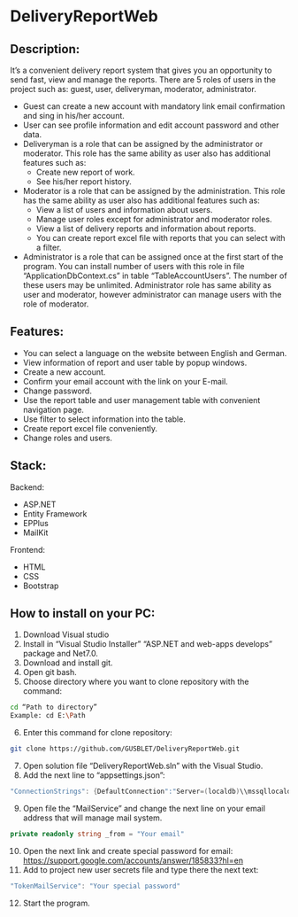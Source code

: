 # DeliveryReportWeb
## Description:
It’s a convenient delivery report system that gives you an opportunity to send fast, view and manage the reports. There are 5 roles of users in the project such as: guest, user, deliveryman, moderator, administrator.  
- Guest can create a new account with mandatory link email confirmation and sing in his/her account.
- User can see profile information and edit account password and other data.
- Deliveryman is a role that can be assigned by the administrator or moderator. This role has the same ability as user also has additional features such as:
	- Create new report of work.
	- See his/her report history. 
-	Moderator is a role that can be assigned by the administration. This role has the same ability as user also has additional features such as:
	- View a list of users and information about users.
	- Manage user roles except for administrator and moderator roles.
	- View a list of delivery reports and information about reports.
	- You can create report excel file with reports that you can select with a filter.
- Administrator is a role that can be assigned once at the first start of the program. You can install number of users with this role in file “ApplicationDbContext.cs” in table “TableAccountUsers”. The number of these users may be unlimited. Administrator role has same ability as user and moderator, however administrator can manage users with the role of moderator.

## Features:
- You can select a language on the website between English and German.
- View information of report and user table by popup windows.
- Create a new account.
- Confirm your email account with the link on your E-mail.
- Change password.
- Use the report table and user management table with convenient navigation page. 
- Use filter to select information into the table.
- Create report excel file conveniently. 
- Change roles and users.

## Stack:
Backend:
-	ASP.NET 
-	Entity Framework
-	EPPlus
-	MailKit

Frontend:
-	HTML
-	CSS
-	Bootstrap

## How to install on your PC:
1.	Download Visual studio
2.	Install in “Visual Studio Installer” “ASP.NET and web-apps develops” package and Net7.0.
3.	Download and install git.
4.	Open git bash.
5.	Choose directory where you want to clone repository with the command: 
```bash
cd “Path to directory” 
Example: cd E:\Path
```
6.	Enter this command for clone repository: 
```bash 
git clone https://github.com/GUSBLET/DeliveryReportWeb.git
```
7.	Open solution file “DeliveryReportWeb.sln” with the Visual Studio.
8.	Add the next line to “appsettings.json”:
```c#
"ConnectionStrings": {DefaultConnection":"Server=(localdb)\\mssqllocaldb;Database=usersdb;Trusted_Connection=True;"  }
```
9.	 Open file the “MailService” and change the next line on your email address that will manage mail system.
```c# 
private readonly string _from = "Your email"
``` 
10.	 Open the next link and create special password for email: https://support.google.com/accounts/answer/185833?hl=en
11.	 Add to project new user secrets file and type there the next text:
```c#
"TokenMailService": "Your special password"
```
12.	Start the program.

